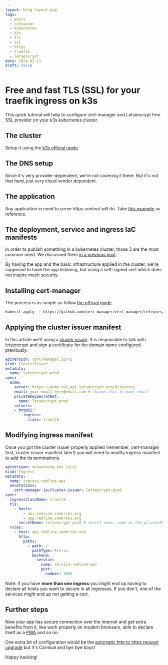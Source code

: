 ```yaml
---
layout: blog-layout.pug
tags:
  - posts
  - container
  - kubernetes
  - k3s
  - tls
  - ssl
  - https
  - traefik
  - letsencrypt
date: 2024-02-11
draft: false
---
```

# Free and fast TLS (SSL) for your traefik ingress on k3s

This quick tutorial will help to configure cert-manager and Letsencrypt free SSL
provider on your k3s kubernetes cluster.

## The cluster

Setup it using the [k3s official guide][1].

## The DNS setup

Since it's very provider-dependent, we're not covering it there. But it's not
that hard, just very cloud vendor dependent.

## The application

Any application in need to serve https content will do. Take [this example][2]
as reference.

## The deployment, service and ingress IaC manifests

In order to publish something in a kubernetes cluster, those 3 are the most
common need. We discussed them [in a previous post][3].

By having the app and the basic infrastructure applied in the cluster, we're
supposed to have the app listening, but using a self-signed cert which does not
inspire much security.

## Installing cert-manager

The process is as simple as follow [the official guide][4].

```bash
kubectl apply -f https://github.com/cert-manager/cert-manager/releases/download/v1.14.2/cert-manager.yaml
```

## Applying the cluster issuer manifest

In this article we'll using a [cluster issuer][7]. It is responsible to talk with
letsencrypt and sign a certificate for the domain name configured previously.

```yaml
apiVersion: cert-manager.io/v1
kind: ClusterIssuer
metadata:
  name: letsencrypt-prod
spec:
  acme:
    server: https://acme-v02.api.letsencrypt.org/directory
    email: your-email-here@email.com # change this to your email
    privateKeySecretRef:
      name: letsencrypt-prod
    solvers:
    - http01:
        ingress:
          class: traefik 
```

## Modifying ingress manifest

Once you got the cluster issuer properly applied (remember, cert-manager first,
cluster issuer manifest later!) you will need to modify ingress manifest to add
the tls terminations.

```yml
apiVersion: networking.k8s.io/v1
kind: Ingress
metadata:
  name: ingress-redline-api
  annotations:
    cert-manager.io/cluster-issuer: letsencrypt-prod
spec:
  ingressClassName: traefik
  tls:
    - hosts:
        - api.redline.sombriks.org
        - app.redline.sombriks.org
      secretName: letsencrypt-prod # secret name, same as the privateKeySecretRef in the (Cluster)Issuer
  rules:
    - host: api.redline.sombriks.org
      http:
        paths:
          - path: /
            pathType: Prefix
            backend:
              service:
                name: service-redline-api
                port:
                  number: 3000

```

Note: if you have **more than one ingress** you might end up having to declare
all hosts you want to secure in all ingresses. If you don't, one of the services
might end up not getting a cert.

## Further steps

Now your app has secure connection over the internet and get extra benefits from
it, like work properly on modern browsers, able to declare itself as a [PWA][5]
and so on.

One extra bit of configuration would be the
[automatic http to https request upgrade][6] but it's Carnival and bye bye boys!

Happy hacking!

[1]: https://docs.k3s.io/installation
[2]: https://github.com/sombriks/redline
[3]: /blog/0058-containers-part-4-k8s-with-kind
[4]: https://cert-manager.io/docs/installation/
[5]: https://www.pwabuilder.com/
[6]: https://k3s.rocks/https-cert-manager-letsencrypt/
[7]: https://cert-manager.io/docs/concepts/issuer/
